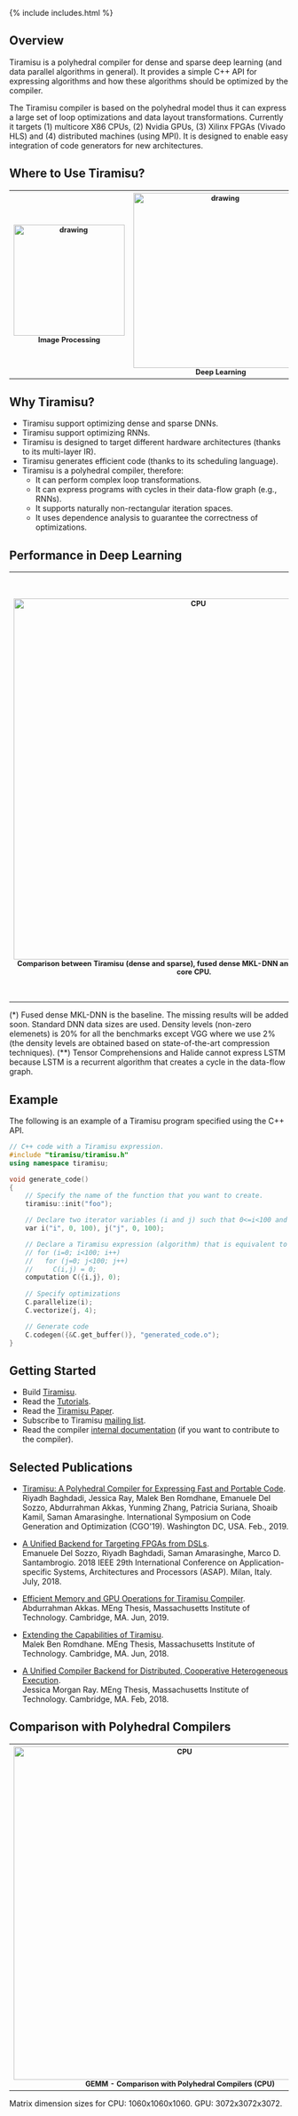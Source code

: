 {% include includes.html %}

## Overview
Tiramisu is a polyhedral compiler for dense and sparse deep learning (and data parallel algorithms in general).  It provides a simple C++ API for expressing algorithms and how these algorithms should be optimized by the compiler.

The Tiramisu compiler is based on the polyhedral model thus it can express a large set of loop optimizations and data layout transformations.  Currently it targets (1) multicore X86 CPUs, (2) Nvidia GPUs, (3) Xilinx FPGAs (Vivado HLS) and (4) distributed machines (using MPI).  It is designed to enable easy integration of code generators for new architectures.

## Where to Use Tiramisu?

<p align="center">
<div align="center">
<table style="margin: 0px auto;">
  <tr>
    <th>
        <div style="width:image width px; font-size:80%; text-align:center;">
        <img src="https://user-images.githubusercontent.com/9944372/56697114-dfbaf580-66bb-11e9-8655-b9af8127cb83.jpg" alt="drawing" width="200"/>
        Image Processing</div>
    </th>
    <th>
        <div style="width:image width px; font-size:80%; text-align:center;">
        <img src="https://user-images.githubusercontent.com/9944372/56697898-109c2a00-66be-11e9-858e-7ef46271bc27.png" alt="drawing" width="315"/>
        Deep Learning</div>
    </th>
    <th>
        <div style="width:image width px; font-size:80%; text-align:center;">
        <img src="https://user-images.githubusercontent.com/9944372/56697914-1c87ec00-66be-11e9-86fe-dde11657ea41.gif" alt="drawing" width="185"/>
        Scientific Computing</div>
    </th>
  </tr>
</table>
</div>
</p>

## Why Tiramisu?
* Tiramisu support optimizing dense and sparse DNNs.
* Tiramisu support optimizing RNNs.
* Tiramisu is designed to target different hardware architectures (thanks to its multi-layer IR).
* Tiramisu generates efficient code (thanks to its scheduling language).
* Tiramisu is a polyhedral compiler, therefore:
    * It can perform complex loop transformations.
    * It can express programs with cycles in their data-flow graph (e.g., RNNs).
    * It supports naturally non-rectangular iteration spaces.
    * It uses dependence analysis to guarantee the correctness of optimizations.

## Performance in Deep Learning

<p align="center">
<div align="center">
<table style="margin: 0px auto;">
  <tr>
    <th>
        <div style="width:image width px; font-size:80%; text-align:center;">
        <img width="650" alt="CPU" src="https://user-images.githubusercontent.com/9944372/63450464-0ee63700-c410-11e9-93ee-cdf609e7c038.png">     
        Comparison between Tiramisu (dense and sparse), fused dense MKL-DNN and sparse MKL on multi-core CPU.</div>
    </th>
    <th>
        <div style="width:image width px; font-size:80%; text-align:center;">
        <img width="750" alt="CPU" src="https://user-images.githubusercontent.com/9944372/56835478-53870a80-6842-11e9-916b-00a3a709369a.png">
        Performance of LSTM implemented in Tiramisu compared to cuDNN (GPU) (**).</div>
    </th>
  </tr>
</table>
</div>
</p>

(*) Fused dense MKL-DNN is the baseline. The missing results will be added soon. Standard DNN data sizes are used. Density levels (non-zero elemenets) is 20% for all the benchmarks except VGG where we use 2% (the density levels are obtained based on state-of-the-art compression techniques).
(**) Tensor Comprehensions and Halide cannot express LSTM because LSTM is a recurrent algorithm that creates a cycle in the data-flow graph.

## Example


The following is an example of a Tiramisu program specified using the C++ API.

```cpp
// C++ code with a Tiramisu expression.
#include "tiramisu/tiramisu.h"
using namespace tiramisu;

void generate_code()
{
    // Specify the name of the function that you want to create.
    tiramisu::init("foo");

    // Declare two iterator variables (i and j) such that 0<=i<100 and 0<=j<100.
    var i("i", 0, 100), j("j", 0, 100);

    // Declare a Tiramisu expression (algorithm) that is equivalent to the following C code
    // for (i=0; i<100; i++)
    //   for (j=0; j<100; j++)
    //     C(i,j) = 0;
    computation C({i,j}, 0);
    
    // Specify optimizations
    C.parallelize(i);
    C.vectorize(j, 4);

    // Generate code
    C.codegen({&C.get_buffer()}, "generated_code.o");
}
```

## Getting Started
- Build [Tiramisu](https://github.com/Tiramisu-Compiler/tiramisu/).
- Read the [Tutorials](https://github.com/Tiramisu-Compiler/tiramisu/blob/master/tutorials/README.md).
- Read the [Tiramisu Paper](https://arxiv.org/abs/1804.10694).
- Subscribe to Tiramisu [mailing list](https://lists.csail.mit.edu/mailman/listinfo/tiramisu).
- Read the compiler [internal documentation](https://tiramisu-compiler.github.io/doc/) (if you want to contribute to the compiler).


## Selected Publications

- [Tiramisu: A Polyhedral Compiler for Expressing Fast and Portable Code](https://arxiv.org/abs/1804.10694).<br/>
Riyadh Baghdadi, Jessica Ray, Malek Ben Romdhane, Emanuele Del Sozzo,  Abdurrahman Akkas, Yunming Zhang, Patricia Suriana, Shoaib Kamil, Saman Amarasinghe.
International Symposium on Code Generation and Optimization (CGO'19). Washington DC, USA. Feb., 2019.

- [A Unified Backend for Targeting FPGAs from DSLs](https://ieeexplore.ieee.org/document/8445108).<br/>
Emanuele Del Sozzo, Riyadh Baghdadi, Saman Amarasinghe, Marco D. Santambrogio.
2018 IEEE 29th International Conference on Application-specific Systems, Architectures and Processors (ASAP).
Milan, Italy. July, 2018.

- [Efficient Memory and GPU Operations for Tiramisu Compiler](http://groups.csail.mit.edu/commit/papers/2019/akkas.pdf).<br/>
Abdurrahman Akkas. MEng Thesis, Massachusetts Institute of Technology. Cambridge, MA. Jun, 2019.

- [Extending the Capabilities of Tiramisu](http://groups.csail.mit.edu/commit/papers/18/thesis_malek.pdf).<br/>
Malek Ben Romdhane. MEng Thesis, Massachusetts Institute of Technology. Cambridge, MA. Jun, 2018.

- [A Unified Compiler Backend for Distributed, Cooperative Heterogeneous Execution](http://groups.csail.mit.edu/commit/papers/18/jessica_master.pdf).<br/>
Jessica Morgan Ray. MEng Thesis, Massachusetts Institute of Technology. Cambridge, MA. Feb, 2018.


## Comparison with Polyhedral Compilers

<p align="center">
<div align="center">
<table style="margin: 0px auto;">
  <tr>
    <th>
        <div style="width:image width px; font-size:80%; text-align:center;">
        <img width="600" alt="CPU" src="https://user-images.githubusercontent.com/9944372/56835016-06566900-6841-11e9-9e51-7fb25502ad9b.png">
        GEMM - Comparison with Polyhedral Compilers (CPU)</div>
    </th>
    <th>
        <div style="width:image width px; font-size:80%; text-align:center;">
        <img width="600" alt="GPU" src="https://user-images.githubusercontent.com/9944372/56835033-153d1b80-6841-11e9-90a6-4d42b34bc24d.png">
        GEMM - Comparison with Polyhedral Compilers (GPU)</div>
    </th>
  </tr>
</table>
</div>
</p>

Matrix dimension sizes for CPU: 1060x1060x1060. GPU: 3072x3072x3072.
